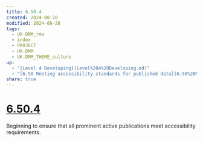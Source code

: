 ```yaml
---
title: 6.50.4
created: 2024-08-28
modified: 2024-08-28
tags:
  - UK-DMM_row
  - index
  - PROJECT
  - UK-DMM
  - UK-DMM_THEME_culture
up:
  - "[Level 4 Developing](Level%204%20Developing.md)"
  - "[6.50 Meeting accessibility standards for published data](6.50%20Meeting%20accessibility%20standards%20for%20published%20data.md)"
share: true
---
```

# [6.50.4](6.50.4.md)

Beginning to ensure that all prominent active publications meet accessibility requirements.
